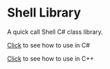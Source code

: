 # Shell Library
 A quick call Shell C# class library.

[Click](./docs-en/calling_method/c-sharp.md) to see how to use in C#

[Click](./docs-en/calling_method/c-plus-plus.md) to see how to use in C++
